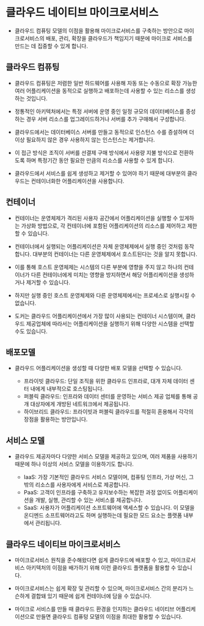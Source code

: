 # 클라우드 네이티브 마이크로서비스
* 클라우드 컴퓨팅 모델의 이점을 활용해 마이크로서비스를 구축하는 방안으로 마이크로서비스의 배포, 관리, 확장을 클라우드가 책임지기 때문에 마이크로 서비스를 만드는 데 집중할 수 있게 합니다.

## 클라우드 컴퓨팅
* 클라우드 컴퓨팅은 저렴한 일반 하드웨어를 사용해 자동 또는 수동으로 확장 가능한 여러 어플리케이션을 동적으로 실행하고 배포하는데 사용할 수 있는 리소스를 생성하는 것입니다.

* 정통적인 아키텍처에서는 특정 서버에 운영 중인 일정 규모의 데이터베이스를 증성하는 경우 서버 리소스를 업그레이드하거나 서버를 추가 구매해서 구성합니다.

* 클라우드에서는 데이터베이스 서버를 만들고 동적으로 인스턴스 수를 증설하며 더 이상 필요하지 않은 경우 사용하지 않는 인스턴스는 제거합니다.

* 이 접근 방식은 조직이 서버를 선결제 구매 방식에서 사용량 지불 방식으로 전환하도록 하며 특정기간 동안 필요한 만큼의 리소스를 사용할 수 있게 합니다.

* 클라우드에서 서비스를 쉽게 생성하고 제거할 수 있어야 하기 때문에 대부분의 클라우드는 컨테이너화한 어플리케이션을 사용합니다.

## 컨테이너
* 컨테이너는 운영체제가 격리된 사용자 공간에서 어플리케이션을 실행할 수 있게하는 가상화 방법으로, 각 컨테이너에 포함된 어플리케이션의 리소스를 제어하고 제한할 수 있습니다.

* 컨테이너에서 실행되는 어플리케이션은 자체 운영체제에서 실행 중인 것처럼 동작합니다. 대부분의 컨테이너는 다른 운영체제에서 호스트된다는 것을 알지 못합니다.

* 이를 통해 호스트 운영체제는 시스템의 다른 부분에 영향을 주지 않고 하나의 컨테이너가 다른 컨테이너에게 미치는 영향을 방지하면서 해당 어플리케이션을 생성하거나 제거할 수 있습니다.

* 하지만 실행 중인 호스트 운영체제와 다른 운영체제에서는 프로세스로 실행시킬 수 없습니다.

* 도커는 클라우드 어플리케이션에서 가장 많이 사용되는 컨테이너 시스템이며, 클라우드 제공업체에 따라서는 어플리케이션을 실행하기 위해 다양한 시스템을 선택할 수도 있습니다.

## 배포모델
* 클라우드 어플리케이션을 생성할 때 다양한 배포 모델을 선택할 수 있습니다.

    * 프라이빗 클라우드: 단일 조직을 위한 클라우드 인프라로, 대개 자체 데이터 센터 내에게 내부적으로 호스팅됩니다.
    * 퍼블릭 클라우드: 인프라와 데이터 센터를 운영하는 서비스 제공 업체를 통해 공개 대상자에게 개방된 네트워크에서 제공됩니다.
    * 하이브리드 클라우드: 프라이빗과 퍼블릭 클라우드를 적절히 혼용해서 각각의 장점을 활용하는 방안입니다.

## 서비스 모델
* 클라우드 제공자마다 다양한 서비스 모델을 제공하고 있으며, 여러 제품을 사용하기 때문에 하나 이상의 서비스 모델을 이용하기도 합니다.

    * IaaS: 가장 기본적인 클라우드 서비스 모델이며, 컴퓨팅 인프라, 가상 머신, 그 밖의 리소스를 사용자에게 서비스로 제공합니다.
    * PaaS: 고객이 인프라를 구축하고 유지보수하는 복잡한 과정 없이도 어플리케이션을 개발, 실행, 관리할 수 있는 서비스를 제공합니다.
    * SaaS: 사용자가 어플리케이션 소프트웨어에 액세스할 수 있습니다. 이 모델을 온디멘드 소프트웨어라고도 하며 실행하는데 필요한 모드 요소는 플랫폼 내부에서 관리됩니다.

## 클라우드 네이티브 마이크로서비스
* 마이크로서비스 원칙을 준수해왔다면 쉽게 클라우드에 배포할 수 있고, 마이크로서비스 아키텍처의 이점을 배가하기 위해 이런 클라우드 플랫폼을 활용할 수 있습니다.

* 마이크로서비스는 쉽게 확장 및 관리할 수 있으며, 마이크로서비스 간의 분리가 느슨하게 결합돼 있기 때문에 쉽게 컨테이너에 담을 수 있습니다.

* 마이크로 서비스를 만들 때 클라우드 환경을 인지하는 클라우드 네이티브 어플리케이션으로 만들면 클라우드 컴퓨텅 모델의 이점을 최대한 활용할 수 있습니다.